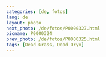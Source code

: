 ```yaml
---
categories: [de, fotos]
lang: de
layout: photo
next_photo: /de/fotos/P0000327.html
picname: P0000324
prev_photo: /de/fotos/P0000325.html
tags: [Dead Grass, Dead Oryx]
---
```

